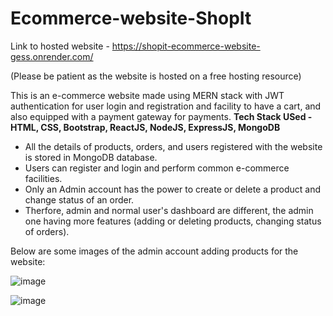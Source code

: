 # Ecommerce-website-ShopIt
Link to hosted website - https://shopit-ecommerce-website-gess.onrender.com/

(Please be patient as the website is hosted on a free hosting resource)


This is an e-commerce website made using MERN stack with JWT authentication for user login and registration and facility to have a cart, and also equipped with a payment gateway for payments.
**Tech Stack USed - HTML, CSS, Bootstrap, ReactJS, NodeJS, ExpressJS, MongoDB**

- All the details of products, orders, and users registered with the website is stored in MongoDB database.
- Users can register and login and perform common e-commerce facilities.
- Only an Admin account has the power to create or delete a product and change status of an order.
- Therfore, admin and normal user's dashboard are different, the admin one having more features (adding or deleting products, changing status of orders).

Below are some images of the admin account adding products for the website:

![image](https://github.com/ps28gh/Ecommerce-website-ShopIt/assets/85683350/a4e3bde6-fd77-41f1-82d6-1930acade754)

![image](https://github.com/ps28gh/Ecommerce-website-ShopIt/assets/85683350/ec60189e-de40-4217-b412-1fab4413bbd2)

